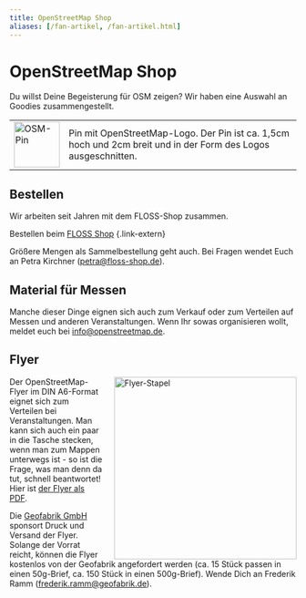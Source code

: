 ```yaml
---
title: OpenStreetMap Shop
aliases: [/fan-artikel, /fan-artikel.html]
---
```


# OpenStreetMap Shop

Du willst Deine Begeisterung für OSM zeigen? Wir haben eine Auswahl an Goodies
zusammengestellt.

<table>
    <tr>
        <td><a target="_blank" href="https://www.floss-shop.de/de/floss-merchandise/openstreetmap/5/osm-pin?c=7"><img width="80px" src="img/osm-pin.jpg" alt="OSM-Pin" title="Pin mit OSM-Logo"/></a></td>
        <td class="span9">Pin mit OpenStreetMap-Logo. Der Pin ist ca. 1,5cm hoch und 2cm breit und in der Form des Logos ausgeschnitten.</td>
    </tr>
<!--    <tr>
        <td><a target="_blank" href="https://www.floss-shop.de/de/floss-merchandise/openstreetmap/6/osm-tasse?c=7"><img width="80px" src="img/tasse-big.png" alt="OSM-Tasse" title="OSM Cheat Mug"/></a></td>
        <td class="span9">Diese Tasse enthält 179 der wichtigsten OSM-Tags als Gedankenstütze für den täglichen Gebrauch. Die Tasse ist spülmaschinenfest. (Gerade vergriffen.)</td>
    </tr>-->
</table>

## Bestellen

Wir arbeiten seit Jahren mit dem FLOSS-Shop zusammen.

Bestellen beim [FLOSS Shop](https://www.floss-shop.de/de/floss-merchandise/openstreetmap/)
{.link-extern}

Größere Mengen als Sammelbestellung geht auch. Bei Fragen wendet Euch an Petra
Kirchner (petra@floss-shop.de).

## Material für Messen

Manche dieser Dinge eignen sich auch zum Verkauf oder zum Verteilen auf Messen
und anderen Veranstaltungen. Wenn Ihr sowas organisieren wollt, meldet euch bei
[info@openstreetmap.de](mailto:info@openstreetmap.de).

## Flyer

<img src="img/flyer-stapel.webp" width="320px" alt="Flyer-Stapel" title="Stapel von OSM-Flyern" style="float: right; margin-left: 20px;"/>

Der OpenStreetMap-Flyer im DIN A6-Format eignet sich zum Verteilen bei
Veranstaltungen. Man kann sich auch ein paar in die Tasche stecken, wenn man
zum Mappen unterwegs ist - so ist die Frage, was man denn da tut, schnell
beantwortet! Hier ist [der Flyer als PDF](https://wiki.openstreetmap.org/wiki/File:Faltprospekt-OpenStreetMap-Impression.pdf).

Die [Geofabrik GmbH](https://www.geofabrik.de/) sponsort Druck und Versand der
Flyer. Solange der Vorrat reicht, können die Flyer kostenlos von der 
Geofabrik angefordert werden (ca. 15 Stück passen in einen 50g-Brief, ca. 150
Stück in einen 500g-Brief). Wende Dich an Frederik Ramm (frederik.ramm@geofabrik.de).
